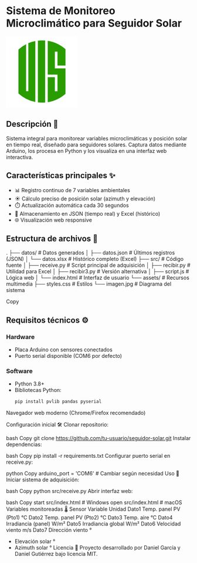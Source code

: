 # Sistema de Monitoreo Microclimático para Seguidor Solar

![Universidad Industrial de Santander](favicon.png)

## Descripción 📝
Sistema integral para monitorear variables microclimáticas y posición solar en tiempo real, diseñado para seguidores solares. Captura datos mediante Arduino, los procesa en Python y los visualiza en una interfaz web interactiva.

## Características principales ✨
- 📊 Registro continuo de 7 variables ambientales
- ☀️ Cálculo preciso de posición solar (azimuth y elevación)
- ⏱️ Actualización automática cada 30 segundos
- 💾 Almacenamiento en JSON (tiempo real) y Excel (histórico)
- 🌐 Visualización web responsive

## Estructura de archivos 📂
.
├── datos/ # Datos generados
│ ├── datos.json # Últimos registros (JSON)
│ └── datos.xlsx # Histórico completo (Excel)
├── src/ # Código fuente
│ ├── receive.py # Script principal de adquisición
│ ├── recibir.py # Utilidad para Excel
│ ├── recibir3.py # Versión alternativa
│ ├── script.js # Lógica web
│ └── index.html # Interfaz de usuario
└── assets/ # Recursos multimedia
├── styles.css # Estilos
└── imagen.jpg # Diagrama del sistema

Copy

## Requisitos técnicos ⚙️
### Hardware
- Placa Arduino con sensores conectados
- Puerto serial disponible (COM6 por defecto)

### Software
- Python 3.8+
- Bibliotecas Python:
  ```bash
  pip install pvlib pandas pyserial
Navegador web moderno (Chrome/Firefox recomendado)

Configuración inicial 🛠️
Clonar repositorio:

bash
Copy
git clone https://github.com/tu-usuario/seguidor-solar.git
Instalar dependencias:

bash
Copy
pip install -r requirements.txt
Configurar puerto serial en receive.py:

python
Copy
arduino_port = 'COM6'  # Cambiar según necesidad
Uso 🚀
Iniciar sistema de adquisición:

bash
Copy
python src/receive.py
Abrir interfaz web:

bash
Copy
start src/index.html  # Windows
open src/index.html   # macOS
Variables monitoreadas 🌡️
Sensor	Variable	Unidad
Dato1	Temp. panel PV (Pto1)	°C
Dato2	Temp. panel PV (Pto2)	°C
Dato3	Temp. aire	°C
Dato4	Irradiancia (panel)	W/m²
Dato5	Irradiancia global	W/m²
Dato6	Velocidad viento	m/s
Dato7	Dirección viento	°
-	Elevación solar	°
-	Azimuth solar	°
Licencia 📜
Proyecto desarrollado por Daniel García y Daniel Gutiérrez bajo licencia MIT.

